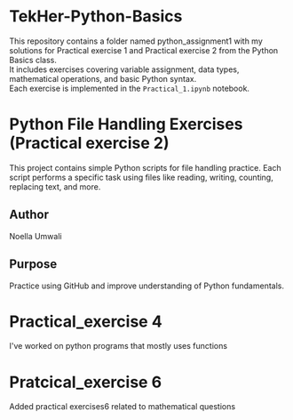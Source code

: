 # TekHer-Python-Basics

This repository contains a folder named python_assignment1 with my solutions for Practical exercise 1 and Practical exercise 2 from the Python Basics class.  
It includes exercises covering variable assignment, data types, mathematical operations, and basic Python syntax.  
Each exercise is implemented in the `Practical_1.ipynb` notebook.

# Python File Handling Exercises (Practical exercise 2)

This project contains simple Python scripts for file handling practice. Each script performs a specific task using files like reading, writing, counting, replacing text, and more.

## Author

Noella Umwali

## Purpose

Practice using GitHub and improve understanding of Python fundamentals.

# Practical_exercise 4
I've worked on python programs that mostly uses functions

# Pratcical_exercise 6
Added practical exercises6  related to mathematical questions
